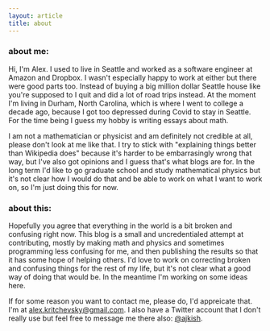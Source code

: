 ```yaml
---
layout: article
title: about
---
```


### about me:

Hi, I'm Alex. I used to live in Seattle and worked as a software engineer at Amazon and Dropbox. I wasn't especially happy to work at either but there were good parts too. Instead of buying a big million dollar Seattle house like you're supposed to I quit and did a lot of road trips instead. At the moment I'm living in Durham, North Carolina, which is where I went to college a decade ago, because I got too depressed during Covid to stay in Seattle. For the time being I guess my hobby is writing essays about math.

I am not a mathematician or physicist and am definitely not credible at all, please don't look at me like that. I try to stick with "explaining things better than Wikipedia does" because it's harder to be embarrasingly wrong that way, but I've also got opinions and I guess that's what blogs are for. In the long term I'd like to go graduate school and study mathematical physics but it's not clear how I would do that and be able to work on what I want to work on, so I'm just doing this for now.

### about this:

Hopefully you agree that everything in the world is a bit broken and confusing right now. This blog is a small and uncredentialed attempt at contributing, mostly by making math and physics and sometimes programming less confusing for me, and then publishing the results so that it has some hope of helping others. I'd love to work on correcting broken and confusing things for the rest of my life, but it's not clear what a good way of doing that would be. In the meantime I'm working on some ideas here.

If for some reason you want to contact me, please do, I'd appreicate that. I'm at <alex.kritchevsky@gmail.com>. I also have a Twitter account that I don't really use but feel free to message me there also: [@ajkish](https://twitter.com/ajkish).